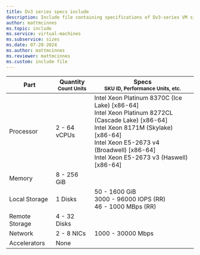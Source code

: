 ```yaml
---
title: Dv3 series specs include
description: Include file containing specifications of Dv3-series VM sizes.
author: mattmcinnes
ms.topic: include
ms.service: virtual-machines
ms.subservice: sizes
ms.date: 07-28-2024
ms.author: mattmcinnes
ms.reviewer: mattmcinnes
ms.custom: include file
---
```

| Part | Quantity <br><sup>Count Units | Specs <br><sup>SKU ID, Performance Units, etc.  |
|---|---|---|
| Processor      | 2 - 64 vCPUs       | Intel Xeon Platinum 8370C (Ice Lake) [x86-64] <br>Intel Xeon Platinum 8272CL (Cascade Lake) [x86-64] <br>Intel Xeon 8171M (Skylake) [x86-64] <br>Intel Xeon E5-2673 v4 (Broadwell) [x86-64] <br>Intel Xeon E5-2673 v3 (Haswell) [x86-64]                                                 |
| Memory         | 8 - 256 GiB          |                                                    |
| Local Storage  | 1 Disks     | 50 - 1600 GiB <br>3000 - 96000 IOPS (RR) <br>46 - 1000 MBps (RR)|
| Remote Storage | 4 - 32 Disks    |                    |
| Network        | 2 - 8 NICs          | 1000 - 30000 Mbps                                            |
| Accelerators   | None              |                                                     |

